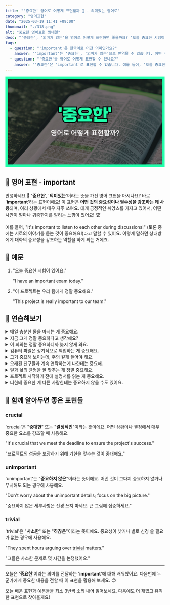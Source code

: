 ```yaml
---
title: "'중요한' 영어로 어떻게 표현할까 💎 - 의미있는 영어로"
category: "영어표현"
date: "2025-03-19 11:41 +09:00"
thumbnail: "./318.png"
alt: "중요한 영어표현 썸네일"
desc: "'중요한', '의미가 있는'을 영어로 어떻게 표현하면 좋을까요? '오늘 중요한 시험이 있어요.', '이 프로젝트는 우리 팀에게 정말 중요해요.' 등을 영어로 표현하는 법을 배워봅시다. 다양한 예문을 통해서 연습하고 본인의 표현으로 만들어 보세요."
faqs:
  - question: "'important'은 한국어로 어떤 의미인가요?"
    answer: "'important'는 '중요한', '의미가 있는'으로 번역될 수 있습니다. 어떤 것의 중요성이나 필수성을 강조할 때 사용해요."
  - question: "'중요한'을 영어로 어떻게 표현할 수 있나요?"
    answer: "'중요한'은 'important'로 표현할 수 있습니다. 예를 들어, '오늘 중요한 시험이 있어요'는 'I have an important exam today'로 말할 수 있어요."
---
```


![중요한 영어표현 썸네일](./318.png)

## 🌟 영어 표현 - important

안녕하세요 👋 '**중요한**', '**의미있는**'이라는 뜻을 가진 영어 표현을 아시나요? 바로 '**important**'라는 표현이에요! 이 표현은 **어떤 것의 중요성이나 필수성을 강조하는 데 사용**되며, 여러 상황에서 매우 자주 쓰여요. 대개 긍정적인 뉘앙스를 가지고 있어서, 어떤 사안이 얼마나 귀중한지를 알리는 느낌이 있어요! 🏆

<script async src="https://pagead2.googlesyndication.com/pagead/js/adsbygoogle.js?client=ca-pub-1465612013356152"
     crossorigin="anonymous"></script>
<!-- engple-horizontal-ad -->

<ins class="adsbygoogle"
     style="display:block"
     data-ad-client="ca-pub-1465612013356152"
     data-ad-slot="2106896038"
     data-ad-format="auto"
     data-full-width-responsive="true"></ins>

<script>
     (adsbygoogle = window.adsbygoogle || []).push({});
</script>

예를 들어, "It's important to listen to each other during discussions!" (토론 중에는 서로의 이야기를 듣는 것이 중요해요!)라고 말할 수 있어요. 이렇게 말하면 상대방에게 대화의 중요성을 강조하는 역할을 하게 되는 거에죠.

## 📖 예문

1. "오늘 중요한 시험이 있어요."

   "I have an important exam today."

2. "이 프로젝트는 우리 팀에게 정말 중요해요."

   "This project is really important to our team."

## 💬 연습해보기

<details>
<summary>매일 충분한 물을 마시는 게 중요해요.</summary>
<span>It's important to drink enough water every day.</span>
</details>

<details>
<summary>지금 그게 정말 중요하다고 생각해요?</summary>
<span>Do you really think that's important right now?</span>
</details>

<details>
<summary>이 회의는 정말 중요하니까 늦지 않게 와요.</summary>
<span>This meeting is super important, so don't be late.</span>
</details>

<details>
<summary>컴퓨터 파일은 정기적으로 백업하는 게 중요해요.</summary>
<span>It's important to back up your computer files <a href="/blog/in-english/252.regularly">regularly</a>.</span>
</details>

<details>
<summary>그거 중요해 보이는데, 주의 깊게 들어야 해요.</summary>
<span>That sounds important; we should <a href="/blog/소금-양에-신경써야해-영어표현/">pay attention</a>.</span>
</details>

<details>
<summary>오래된 친구들과 계속 연락하는게 나한테는 중요해.</summary>
<span>Keeping in touch with old friends is important to me.</span>
</details>

<details>
<summary>일과 삶의 균형을 잘 맞추는 게 정말 중요해요.</summary>
<span>Having a good work-life balance is really important.</span>
</details>

<details>
<summary>프로젝트 시작하기 전에 설명서를 읽는 게 중요해요.</summary>
<span>It's important to read the instructions before starting the project.</span>
</details>

<details>
<summary>너한테 중요한 게 다른 사람한테는 중요하지 않을 수도 있어요.</summary>
<span>What's important to you might not be important to someone else.</span>
</details>

## 🤝 함께 알아두면 좋은 표현들

### crucial

'crucial'은 "**중대한**" 또는 "**결정적인**"이라는 뜻이에요. 어떤 상황이나 결정에서 매우 중요한 요소를 강조할 때 사용해요.

"It's crucial that we meet the deadline to ensure the project's success."

"프로젝트의 성공을 보장하기 위해 기한을 맞추는 것이 중대해요."

### unimportant

'unimportant'는 "**중요하지 않은**"이라는 뜻이에요. 어떤 것이 그다지 중요하지 않거나 무시해도 되는 경우에 사용해요.

"Don't worry about the unimportant details; focus on the big picture."

"중요하지 않은 세부사항은 신경 쓰지 마세요. 큰 그림에 집중하세요."

### trivial

'trivial'은 "**사소한**" 또는 "**하찮은**"이라는 뜻이에요. 중요성이 낮거나 별로 신경 쓸 필요가 없는 경우에 사용해요.

"They spent hours arguing over [trivial](/blog/in-english/176.trivial/) matters."

"그들은 사소한 문제로 몇 시간을 논쟁했어요."

---

오늘은 '**중요한**'이라는 의미를 전달하는 '**important**'에 대해 배워봤어요. 다음번에 누군가에게 중요한 내용을 전할 때 이 표현을 활용해 보세요. 😊

오늘 배운 표현과 예문들을 최소 3번씩 소리 내어 읽어보세요. 다음에도 더 재밌고 유익한 표현으로 찾아올게요!
